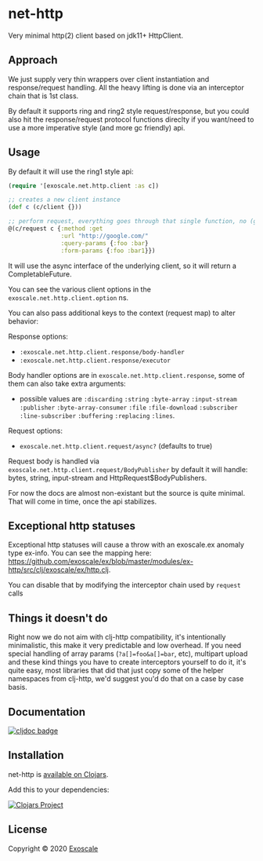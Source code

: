 # net-http

Very minimal http(2) client based on jdk11+ HttpClient.

## Approach

We just supply very thin wrappers over client instantiation and
response/request handling. All the heavy lifting is done via an
interceptor chain that is 1st class.

By default it supports ring and ring2 style request/response, but you
could also hit the response/request protocol functions direclty if you
want/need to use a more imperative style (and more gc friendly) api.

## Usage

By default it will use the ring1 style api:

``` clj
(require '[exoscale.net.http.client :as c])

;; creates a new client instance
(def c (c/client {}))

;; perform request, everything goes through that single function, no (get ...) (post ...), etc.
@(c/request c {:method :get
               :url "http://google.com/"
               :query-params {:foo :bar}
               :form-params {:foo :bar1}})
```

It will use the async interface of the underlying client,
so it will return a CompletableFuture.

You can see the various client options in the
`exoscale.net.http.client.option` ns.

You can also pass additional keys to the context (request map) to alter behavior:

Response options:

* `:exoscale.net.http.client.response/body-handler`
* `:exoscale.net.http.client.response/executor`

Body handler options are in `exoscale.net.http.client.response`, some
of them can also take extra arguments:

- possible values are `:discarding` `:string` `:byte-array`
`:input-stream` `:publisher` `:byte-array-consumer` `:file`
`:file-download` `:subscriber` `:line-subscriber` `:buffering`
`:replacing` `:lines`.

Request options:

* `exoscale.net.http.client.request/async?` (defaults  to true)

Request body is handled via
`exoscale.net.http.client.request/BodyPublisher` by default it will
handle: bytes, string, input-stream and HttpRequest$BodyPublishers.

For now the docs are almost non-existant but the source is quite
minimal. That will come in time, once the api stabilizes.

## Exceptional http statuses

Exceptional http statuses will cause a throw with an exoscale.ex
anomaly type ex-info. You can see the mapping here: https://github.com/exoscale/ex/blob/master/modules/ex-http/src/clj/exoscale/ex/http.clj.

You can disable that by modifying the interceptor chain used by `request` calls

## Things it doesn't do

Right now we do not aim with clj-http compatibility, it's
intentionally minimalistic, this make it very predictable and low
overhead.  If you need special handling of array params
(`?a[]=foo&a[]=bar`, etc), multipart upload and these kind things you
have to create interceptors yourself to do it, it's quite easy, most
libraries that did that just copy some of the helper namespaces from
clj-http, we'd suggest you'd do that on a case by case basis.

## Documentation

[![cljdoc badge](https://cljdoc.xyz/badge/exoscale/net-http)](https://cljdoc.xyz/d/exoscale/net-http/CURRENT)

## Installation

net-http is [available on Clojars](https://clojars.org/exoscale/net-http).

Add this to your dependencies:

[![Clojars Project](https://img.shields.io/clojars/v/exoscale/net-http.svg)](https://clojars.org/exoscale/net-http)

## License

Copyright © 2020 [Exoscale](https://exoscale.com)
